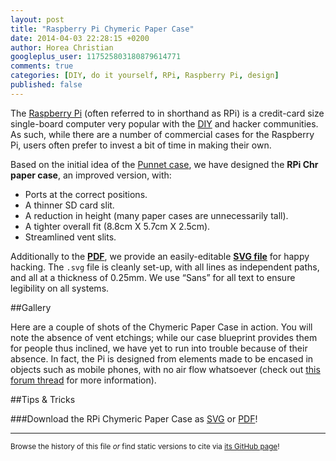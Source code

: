 ```yaml
---
layout: post
title: "Raspberry Pi Chymeric Paper Case"
date: 2014-04-03 22:28:15 +0200
author: Horea Christian
googleplus_user: 117525803180879614771
comments: true
categories: [DIY, do it yourself, RPi, Raspberry Pi, design]
published: false
---
```


The [Raspberry Pi](http://en.wikipedia.org/wiki/Raspberry_pi) (often referred to in shorthand as RPi) is a credit-card size single-board computer very popular with the [DIY](http://en.wikipedia.org/wiki/Do_it_yourself) and hacker communities.
As such, while there are a number of commercial cases for the Raspberry Pi, users often prefer to invest a bit of time in making their own.

Based on the initial idea of the [Punnet case](http://www.raspberrypi.org/forums/viewtopic.php?t=6424), we have designed the **RPi Chr paper case**, an improved version, with:

* Ports at the correct positions.
* A thinner SD card slit.
* A reduction in height (many paper cases are unnecessarily tall).
* A tighter overall fit (8.8cm X 5.7cm X 2.5cm).
* Streamlined vent slits. 

<!-- more -->

Additionally to the **[PDF](http://chymera.eu/res/RPi_chr_paper_case.pdf)**, we provide an easily-editable **[SVG file](http://chymera.eu/res/RPi_chr_paper_case.svg)** for happy hacking.
The ```.svg``` file is cleanly set-up, with all lines as independent paths, and all at a thickness of 0.25mm.
We use “Sans” for all text to ensure legibility on all systems.

##Gallery

Here are a couple of shots of the Chymeric Paper Case in action.
You will note the absence of vent etchings;
while our case blueprint provides them for people thus inclined, we have yet to run into trouble because of their absence.
In fact, the Pi is designed from elements made to be encased in objects such as mobile phones, with no air flow whatsoever (check out [this forum thread](http://www.raspberrypi.org/forums/viewtopic.php?f=40&t=49340) for more information).  


##Tips & Tricks

###Download the RPi Chymeric Paper Case as [SVG](http://chymera.eu/res/RPi_chr_paper_case.svg) or [PDF](http://chymera.eu/res/RPi_chr_paper_case.pdf)!

---
<sup>Browse the history of this file *or* find static versions to cite via [its GitHub page](https://github.com/TheChymera/chymeric_tutorials/blob/master/source/_posts/2014-04-03-rpi-chr-paper-case.markdown)!</sup>
